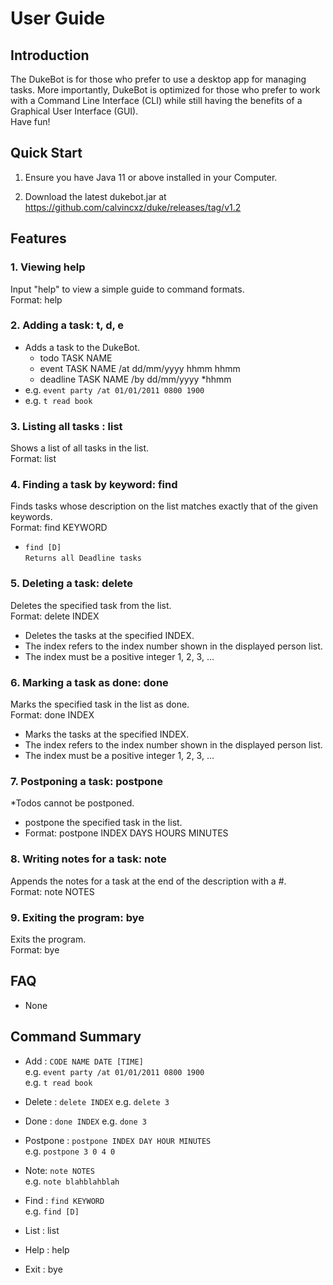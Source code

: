# User Guide

## Introduction
The DukeBot is for those who prefer to use a desktop app for managing tasks. 
More importantly, DukeBot is optimized for those who prefer to work with a Command 
Line Interface (CLI) while still having the benefits of a Graphical User Interface (GUI).  
Have fun!

## Quick Start
1. Ensure you have Java 11 or above installed in your Computer.  

1. Download the latest dukebot.jar at https://github.com/calvincxz/duke/releases/tag/v1.2

## Features 

### 1. Viewing help
Input "help" to view a simple guide to command formats.  
Format: help

### 2. Adding a task: t, d, e
* Adds a task to the DukeBot.
    * todo TASK NAME 
    * event TASK NAME  /at dd/mm/yyyy hhmm hhmm  
    * deadline TASK NAME  /by dd/mm/yyyy *hhmm
* e.g. `event party /at 01/01/2011 0800 1900`
* e.g. `t read book`

### 3. Listing all tasks : list
Shows a list of all tasks in the list.  
Format: list

### 4. Finding a task by keyword: find
Finds tasks whose description on the list matches exactly that of the given keywords.  
Format: find KEYWORD 
* `find [D]  `  
`Returns all Deadline tasks`

### 5. Deleting a task: delete
Deletes the specified task from the list.  
Format: delete INDEX
* Deletes the tasks at the specified INDEX.
* The index refers to the index number shown in the displayed person list.
* The index must be a positive integer 1, 2, 3, …​

### 6. Marking a task as done: done  
Marks the specified task in the list as done.  
Format: done INDEX
* Marks the tasks at the specified INDEX.
* The index refers to the index number shown in the displayed person list.
* The index must be a positive integer 1, 2, 3, …​

### 7. Postponing a task: postpone  
*Todos cannot be postponed.

* postpone the specified task in the list.  
* Format: postpone INDEX DAYS HOURS MINUTES  

### 8. Writing notes for a task: note  
Appends the notes for a task at the end of the description with a #.  
Format: note NOTES

### 9. Exiting the program: bye  
Exits the program.  
Format: bye

## FAQ
* None

## Command Summary
* Add : `CODE NAME DATE [TIME]`  
e.g. `event party /at 01/01/2011 0800 1900`   
e.g. `t read book`

* Delete : `delete INDEX`
e.g. `delete 3`

* Done : `done INDEX`
e.g. `done 3`

* Postpone : `postpone INDEX DAY HOUR MINUTES`  
e.g. `postpone 3 0 4 0`

* Note: `note NOTES`  
e.g. `note blahblahblah`

* Find : `find KEYWORD`   
e.g. `find [D]`
* List : list
* Help : help
* Exit : bye
